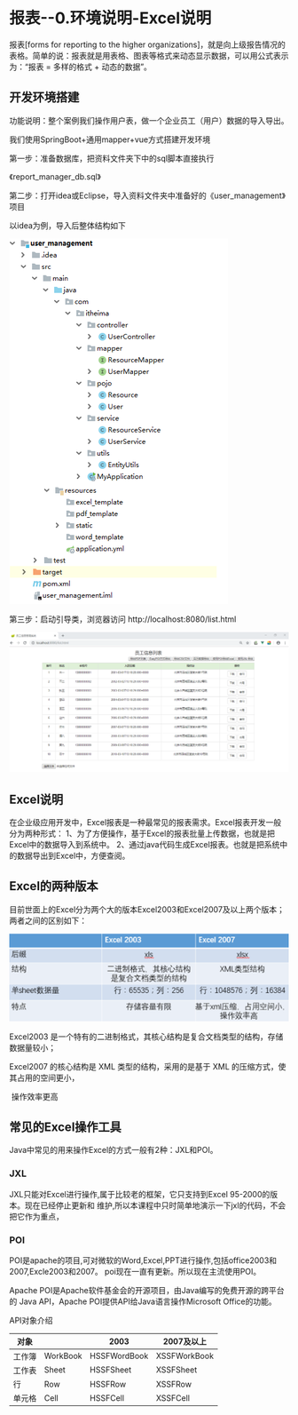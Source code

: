 # 报表--0.环境说明-Excel说明

报表[forms for reporting to the higher organizations]，就是向上级报告情况的表格。简单的说：报表就是用表格、图表等格式来动态显示数据，可以用公式表示为：“报表 = 多样的格式 + 动态的数据”。 

## 开发环境搭建

功能说明：整个案例我们操作用户表，做一个企业员工（用户）数据的导入导出。

我们使用SpringBoot+通用mapper+vue方式搭建开发环境

第一步：准备数据库，把资料文件夹下中的sql脚本直接执行

《report_manager_db.sql》

第二步：打开idea或Eclipse，导入资料文件夹中准备好的《user_management》项目

以idea为例，导入后整体结构如下

![image-20240123104024458](images/image-20240123104024458.png)

第三步：启动引导类，浏览器访问 http://localhost:8080/list.html

![image-20240123104048341](images/image-20240123104048341.png)

## Excel说明

在企业级应用开发中，Excel报表是一种最常见的报表需求。Excel报表开发一般分为两种形式：
1、为了方便操作，基于Excel的报表批量上传数据，也就是把Excel中的数据导入到系统中。
2、通过java代码生成Excel报表。也就是把系统中的数据导出到Excel中，方便查阅。

## Excel的两种版本

目前世面上的Excel分为两个大的版本Excel2003和Excel2007及以上两个版本；
两者之间的区别如下：

![image-20240123104202755](images/image-20240123104202755.png)

Excel2003 是一个特有的二进制格式，其核心结构是复合文档类型的结构，存储数据量较小；

Excel2007 的核心结构是 XML 类型的结构，采用的是基于 XML 的压缩方式，使其占用的空间更小，

​                  操作效率更高



## 常见的Excel操作工具

Java中常见的用来操作Excel的方式一般有2种：JXL和POI。

###  JXL

JXL只能对Excel进行操作,属于比较老的框架，它只支持到Excel 95-2000的版本。现在已经停止更新和
维护,所以本课程中只时简单地演示一下jxl的代码，不会把它作为重点，

### POI

POI是apache的项目,可对微软的Word,Excel,PPT进行操作,包括office2003和2007,Excle2003和2007。
poi现在一直有更新。所以现在主流使用POI。

Apache POI是Apache软件基金会的开源项目，由Java编写的免费开源的跨平台的 Java API，Apache
POI提供API给Java语言操作Microsoft Office的功能。

API对象介绍

| 对象   |          | 2003         | 2007及以上   |
| ------ | -------- | ------------ | ------------ |
| 工作簿 | WorkBook | HSSFWordBook | XSSFWorkBook |
| 工作表 | Sheet    | HSSFSheet    | XSSFSheet    |
| 行     | Row      | HSSFRow      | XSSFRow      |
| 单元格 | Cell     | HSSFCell     | XSSFCell     |

